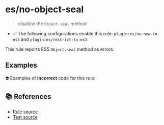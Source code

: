 # es/no-object-seal
> disallow the `Object.seal` method

- ✅ The following configurations enable this rule: `plugin:es/no-new-in-es5` and `plugin:es/restrict-to-es3`

This rule reports ES5 `Object.seal` method as errors.

## Examples

⛔ Examples of **incorrect** code for this rule:

<eslint-playground type="bad" code="/*eslint es/no-object-seal: error */
Object.seal(obj)
" />

## 📚 References

- [Rule source](https://github.com/mysticatea/eslint-plugin-es/blob/v4.1.0/lib/rules/no-object-seal.js)
- [Test source](https://github.com/mysticatea/eslint-plugin-es/blob/v4.1.0/tests/lib/rules/no-object-seal.js)
